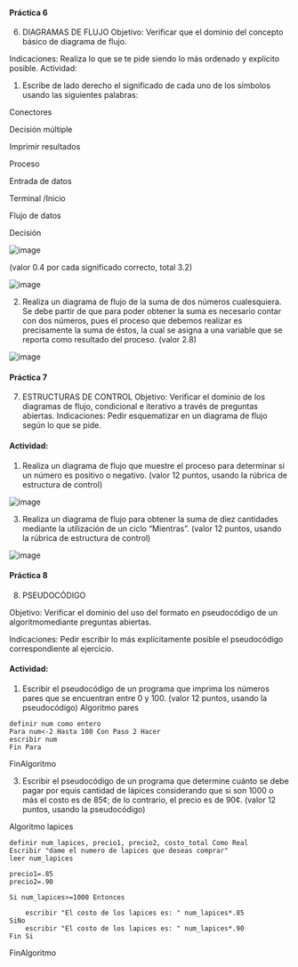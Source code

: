 #### Práctica 6
6. DIAGRAMAS DE FLUJO
Objetivo: Verificar que el dominio del concepto básico de diagrama de flujo.

Indicaciones: Realiza lo que se te pide siendo lo más ordenado y explícito posible.
Actividad:

  1. Escribe de lado derecho el significado de cada uno de los símbolos usando las
  siguientes palabras: 
  
  Conectores
  
  Decisión múltiple
  
  Imprimir resultados
  
  Proceso
  
  Entrada de datos
  
  Terminal /Inicio
  
  Flujo de datos
  
  Decisión
  
  ![image](https://user-images.githubusercontent.com/91554777/160035477-c0f52624-a62c-40d0-b2e2-3dccdd8549e4.png)

  
  (valor 0.4 por cada significado correcto, total 3.2)
  
  ![image](https://user-images.githubusercontent.com/101481181/161405262-206d8cde-3207-4cb4-988b-81ed57520021.png)

   2. Realiza un diagrama de flujo de la suma de dos números cualesquiera. Se debe partir de que para poder obtener la suma es necesario contar con dos números, pues el
    proceso que debemos realizar es precisamente la suma de éstos, la cual se asigna a una variable que se reporta como resultado del proceso. (valor 2.8)
    
    
    
  ![image](https://user-images.githubusercontent.com/101481181/161449134-54d15684-6f07-439b-b3a6-241a9afa26d3.png)

    
    
    
 #### Práctica 7
7. ESTRUCTURAS DE CONTROL
Objetivo: Verificar el dominio de los diagramas de flujo, condicional e iterativo a través de preguntas abiertas.
Indicaciones: Pedir esquematizar en un diagrama de flujo según lo que se pide.
#### Actividad:
  1. Realiza un diagrama de flujo que muestre el proceso para determinar si un número es positivo o negativo. (valor 12 puntos, usando la rúbrica de estructura de control)

![image](https://user-images.githubusercontent.com/101481181/161449379-6bf89615-58df-4bb3-8d4b-35ea4d5f10b4.png)



  3. Realiza un diagrama de flujo para obtener la suma de diez cantidades mediante la utilización de un ciclo “Mientras”. (valor 12 puntos, usando la rúbrica de estructura de
control)

![image](https://user-images.githubusercontent.com/101481181/161645267-6a662434-c526-4ec1-a6df-8c6c48bcc214.png)




#### Práctica 8
8. PSEUDOCÓDIGO

Objetivo: Verificar el dominio del uso del formato en pseudocódigo de un algoritmomediante preguntas abiertas.

Indicaciones: Pedir escribir lo más explícitamente posible el pseudocódigo correspondiente al ejercicio.

#### Actividad:

  1. Escribir el pseudocódigo de un programa que imprima los números pares que se encuentran entre 0 y 100. (valor 12 puntos, usando la pseudocódigo)
Algoritmo pares
	
	definir num como entero
	Para num<-2 Hasta 100 Con Paso 2 Hacer
	escribir num
	Fin Para
FinAlgoritmo



  3. Escribir el pseudocódigo de un programa que determine cuánto se debe pagar por equis cantidad de lápices considerando que si son 1000 o más el costo es de 85¢; de lo contrario, el precio es de 90¢. (valor 12 puntos, usando la pseudocódigo)

Algoritmo lapices
	
	definir num_lapices, precio1, precio2, costo_total Como Real
	Escribir "dame el numero de lapices que deseas comprar"
	leer num_lapices
	
	precio1=.85
	precio2=.90
	
	Si num_lapices>=1000 Entonces
		
		escribir "El costo de los lapices es: " num_lapices*.85
	SiNo
		escribir "El costo de los lapices es: " num_lapices*.90
	Fin Si
	
	
FinAlgoritmo

